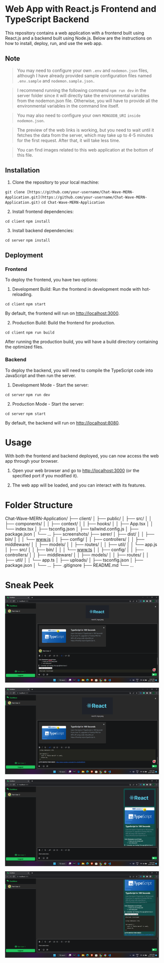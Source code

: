 # Web App with React.js Frontend and TypeScript Backend

This repository contains a web application with a frontend built using React.js and a backend built using Node.js. Below are the instructions on how to install, deploy, run, and use the web app.

## Note

> You may need to configure your own `.env` and `nodemon.json` files, although I have already provided sample configuration files named `.env.sample` and `nodemon.sample.json.`

> I recommend running the following command `npm run dev` in the server folder since it will directly take the environmental variables from the nodemon.json file. Otherwise, you will have to provide all the environmental variables in the command line itself.

> You may also need to configure your own `MONGODB_URI` `inside nodemon.json`.

> The preview of the web links is working, but you need to wait until it fetches the data from the server, which may take up to 4-5 minutes for the first request. After that, it will take less time.

> You can find images related to this web application at the bottom of this file.

## Installation

1. Clone the repository to your local machine:

`git clone [https://github.com/your-username/Chat-Wave-MERN-Application.git](https://github.com/your-username/Chat-Wave-MERN-Application.git)`
`cd Chat-Wave-MERN-Application`

2. Install frontend dependencies:

`cd client`
`npm install`

3. Install backend dependencies:

`cd server`
`npm install`

## Deployment

### Frontend

To deploy the frontend, you have two options:

1. Development Build: Run the frontend in development mode with hot-reloading.

`cd client`
`npm start`

By default, the frontend will run on [http://localhost:3000](http://localhost:3000).

2. Production Build: Build the frontend for production.

`cd client`
`npm run build`

After running the production build, you will have a build directory containing the optimized files.

### Backend

To deploy the backend, you will need to compile the TypeScript code into JavaScript and then run the server.

1. Development Mode - Start the server:

`cd server`
`npm run dev`

2. Production Mode - Start the server:

`cd server`
`npm start`

By default, the backend will run on [http://localhost:8080](http://localhost:8080).

# Usage

With both the frontend and backend deployed, you can now access the web app through your browser.

1. Open your web browser and go to [http://localhost:3000](http://localhost:3000) (or the specified port if you modified it).

2. The web app will be loaded, and you can interact with its features.

# Folder Structure

Chat-Wave-MERN-Application/
├── client/
│   ├── public/
│   ├── src/
│   │   ├── components/
│   │   ├── context/
│   │   ├── hooks/
│   │   ├── App.tsx
│   │   └── index.tsx
│   ├── tsconfig.json
│   ├── tailwind.config.js
│   ├── package.json
│   └── ...
├── screenshots/
├── serer/
│   ├── dist/
│   │   ├── bin/
│   │   │   └── www.js
│   │   ├── config/
│   │   ├── controllers/
│   │   ├── middleware/
│   │   ├── models/
│   │   ├── routes/
│   │   ├── util/
│   │   └── app.js
│   ├── src/
│   │   ├── bin/
│   │   │   └── www.ts
│   │   ├── config/
│   │   ├── controllers/
│   │   ├── middleware/
│   │   ├── models/
│   │   ├── routes/
│   │   ├── util/
│   │   └── app.ts
│   ├── uploads/
│   ├── tsconfig.json
│   ├── package.json
│   └── ...
├── .gitignore
├── README.md
└── ...

# Sneak Peek

![](screenshots/Screenshot-1.png)


![](screenshots/Screenshot-2.png)


![](screenshots/Screenshot-3.png)


![](screenshots/Screenshot-4.png)